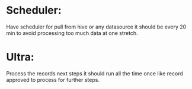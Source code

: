 Scheduler:
==========

Have scheduler for pull from hive or any datasource it should be every 20 min to avoid processing 
too much data at one stretch.

Ultra:
=====

Process the records next steps it should run all the time once like record approved to process for further steps.

